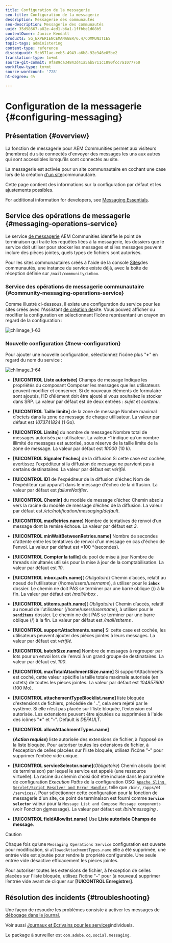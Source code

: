 ```yaml
---
title: Configuration de la messagerie
seo-title: Configuration de la messagerie
description: Messagerie des communautés
seo-description: Messagerie des communautés
uuid: 35d98667-a82e-4ed1-b6a1-1ffbbe1d08b5
contentOwner: Janice Kendall
products: SG_EXPERIENCEMANAGER/6.4/COMMUNITIES
topic-tags: administering
content-type: reference
discoiquuid: 5cb571ae-eeb5-4943-a6b8-92e346e85be2
translation-type: tm+mt
source-git-commit: 9fa89ca34843d41a5ab5711c1090fcc7a1077760
workflow-type: tm+mt
source-wordcount: '728'
ht-degree: 4%

---
```



# Configuration de la messagerie {#configuring-messaging}

## Présentation {#overview}

La fonction de messagerie pour AEM Communities permet aux visiteurs (membres) du site connectés d&#39;envoyer des messages les uns aux autres qui sont accessibles lorsqu&#39;ils sont connectés au site.

La messagerie est activée pour un site communautaire en cochant une case lors de la création [d&#39;un site](sites-console.md)communautaire.

Cette page contient des informations sur la configuration par défaut et les ajustements possibles.

For additional information for developers, see [Messaging Essentials](essentials-messaging.md).

## Service des opérations de messagerie {#messaging-operations-service}

Le service [de messagerie](http://localhost:4502/system/console/configMgr/com.adobe.cq.social.messaging.client.endpoints.impl.MessagingOperationsServiceImpl) AEM Communities identifie le point de terminaison qui traite les requêtes liées à la messagerie, les dossiers que le service doit utiliser pour stocker les messages et si les messages peuvent inclure des pièces jointes, quels types de fichiers sont autorisés.

Pour les sites communautaires créés à l&#39;aide de la console [Sites](sites-console.md)des communautés, une instance du service existe déjà, avec la boîte de réception définie sur `/mail/community/inbox`.

### Service des opérations de messagerie communautaire {#community-messaging-operations-service}

Comme illustré ci-dessous, il existe une configuration du service pour les sites créés avec l&#39;Assistant [de création de](sites-console.md)site. Vous pouvez afficher ou modifier la configuration en sélectionnant l’icône représentant un crayon en regard de la configuration :

![chlimage_1-63](assets/chlimage_1-63.png)

### Nouvelle configuration {#new-configuration}

Pour ajouter une nouvelle configuration, sélectionnez l’icône plus &quot;**+**&quot; en regard du nom du service :

![chlimage_1-64](assets/chlimage_1-64.png)

* **[!UICONTROL Liste autorisée]** Champs de message Indique les propriétés du composant Composer les messages que les utilisateurs peuvent modifier et conserver. Si de nouveaux éléments de formulaire sont ajoutés, l’ID d’élément doit être ajouté si vous souhaitez le stocker dans SRP. La valeur par défaut est de deux entrées : 
*sujet* et *contenu*.

* **[!UICONTROL Taille limite]** de la zone de message Nombre maximal d’octets dans la zone de message de chaque utilisateur. La valeur par défaut est 
*1073741824* (1 Go).

* **[!UICONTROL Limite]** du nombre de messages Nombre total de messages autorisés par utilisateur. La valeur -1 indique qu’un nombre illimité de messages est autorisé, sous réserve de la taille limite de la zone de message. La valeur par défaut est 
*10000* (10 k).

* **[!UICONTROL Signaler l&#39;échec]** de la diffusion Si cette case est cochée, avertissez l&#39;expéditeur si la diffusion de message ne parvient pas à certains destinataires. La valeur par défaut est 
*vérifié*.

* **[!UICONTROL ID]** de l&#39;expéditeur de la diffusion d&#39;échec Nom de l&#39;expéditeur qui apparaît dans le message d&#39;échec de la diffusion. La valeur par défaut est 
*failureNotifier*.

* **[!UICONTROL Chemin]** du modèle de message d’échec Chemin absolu vers la racine du modèle de message d’échec de la diffusion. La valeur par défaut est 
*/etc/notification/messaging/default*.

* **[!UICONTROL maxRetries.name]** Nombre de tentatives de renvoi d’un message dont la remise échoue. La valeur par défaut est 
*3*.

* **[!UICONTROL minWaitBetweenRetries.name]** Nombre de secondes d&#39;attente entre les tentatives de renvoi d&#39;un message en cas d&#39;échec de l&#39;envoi. La valeur par défaut est *100 *(secondes).

* **[!UICONTROL Compter la taille]** du pool de mise à jour Nombre de threads simultanés utilisés pour la mise à jour de la comptabilisation. La valeur par défaut est 
*10*.

* **[!UICONTROL inbox.path.name]**(
*Obligatoire*) Chemin d’accès, relatif au noeud de l’utilisateur (/home/users/*username*), à utiliser pour le **`inbox`** dossier. Le chemin ne doit PAS se terminer par une barre oblique (/) à la fin. La valeur par défaut est */mail/inbox* .

* **[!UICONTROL stitems.path.name]**(
*Obligatoire*) Chemin d’accès, relatif au noeud de l’utilisateur (/home/users/*username*), à utiliser pour le **`senditems`** dossier. Le chemin ne doit PAS se terminer par une barre oblique (/) à la fin. La valeur par défaut est */mail/stitems* .

* **[!UICONTROL supportAttachments.name]** Si cette case est cochée, les utilisateurs peuvent ajouter des pièces jointes à leurs messages. La valeur par défaut est 
*vérifié*.

* **[!UICONTROL batchSize.name]** Nombre de messages à regrouper par lots pour un envoi lors de l&#39;envoi à un grand groupe de destinataires. La valeur par défaut est 
*100*.

* **[!UICONTROL maxTotalAttachmentSize.name]** Si supportAttachments est coché, cette valeur spécifie la taille totale maximale autorisée (en octets) de toutes les pièces jointes. La valeur par défaut est 
*104857600* (100 Mo).

* **[!UICONTROL attachementTypeBlocklist.name]** liste bloquée d&#39;extensions de fichiers, précédée de &#39;
**.**&quot;, cela sera rejeté par le système. Si elle n’est pas placée sur l&#39;liste bloquée, l’extension est autorisée. Les extensions peuvent être ajoutées ou supprimées à l&#39;aide des icônes &quot;**+**&quot; et &quot;**-**&quot;. Default is *DEFAULT*.

* **[!UICONTROL allowAttachmentTypes.name]**

   **(*Action requise*)** liste autorisée des extensions de fichier, à l’opposé de la liste bloquée. Pour autoriser toutes les extensions de fichier, à l&#39;exception de celles placées sur l&#39;liste bloquée, utilisez l&#39;icône &quot;**-**&quot; pour supprimer l&#39;entrée vide unique.

* **[!UICONTROL serviceSelector.name]**(*Obligatoire*) Chemin absolu (point de terminaison) par lequel le service est appelé (une ressource virtuelle). La racine du chemin choisi doit être incluse dans le paramètre de configuration *Execution Paths* de la configuration OSGi [`Apache Sling Servlet/Script Resolver and Error Handler`](http://localhost:4502/system/console/configMgr/org.apache.sling.servlets.resolver.SlingServletResolver), telle que `/bin/`, `/apps/`et `/services/`. Pour sélectionner cette configuration pour la fonction de messagerie d&#39;un site, ce point de terminaison est fourni comme **`Service selector`** valeur pour la `Message List and Compose Message components` (voir Fonction [de](configure-messaging.md)message). La valeur par défaut est */bin/messaging* .

* **[!UICONTROL fieldAllowlist.name]** Use 
**Liste autorisée Champs de message**.

>[!CAUTION]
>
>Chaque fois qu’une `Messaging Operations Service` configuration est ouverte pour modification, si `allowedAttachmentTypes.name` elle a été supprimée, une entrée vide est ajoutée pour rendre la propriété configurable. Une seule entrée vide désactive efficacement les pièces jointes.
>
>Pour autoriser toutes les extensions de fichier, à l’exception de celles placées sur l&#39;liste bloquée, utilisez l’icône &quot;**-**&quot; pour (à nouveau) supprimer l’entrée vide avant de cliquer sur **[!UICONTROL Enregistrer]**.

## Résolution des incidents {#troubleshooting}

Une façon de résoudre les problèmes consiste à activer les messages de [débogage dans le journal.](../../help/sites-administering/troubleshooting.md)

Voir aussi [Journaux et Ecrivains pour les services](../../help/sites-deploying/configure-logging.md#loggers-and-writers-for-individual-services)individuels.

Le package à surveiller est `com.adobe.cq.social.messaging`.
